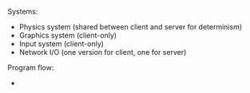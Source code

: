 Systems:

- Physics system (shared between client and server for determinism)
- Graphics system (client-only)
- Input system (client-only)
- Network I/O (one version for client, one for server)

Program flow:

-
